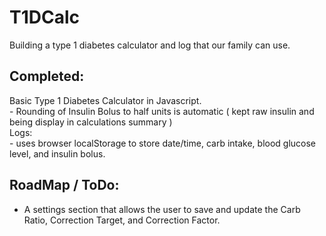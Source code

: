 # T1DCalc  
Building a type 1 diabetes calculator and log that our family can use.  

## Completed:  
Basic Type 1 Diabetes Calculator in Javascript.  
    -  Rounding of Insulin Bolus to half units is automatic ( kept raw insulin and being display in calculations summary )  
Logs:  
    - uses browser localStorage to store date/time, carb intake, blood glucose level, and insulin bolus.  


## RoadMap / ToDo:  

- A settings section that allows the user to save and update the Carb Ratio, Correction Target, and Correction Factor.
